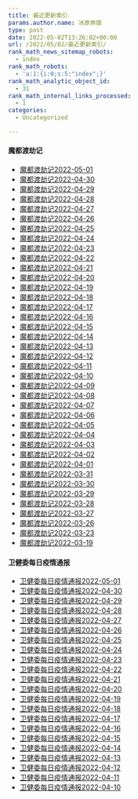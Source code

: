 ```yaml
---
title: 最近更新索引
params.author.name: 冰原奔狼
type: post
date: 2022-05-02T13:26:02+00:00
url: /2022/05/02/最近更新索引/
rank_math_news_sitemap_robots:
  - index
rank_math_robots:
  - 'a:1:{i:0;s:5:"index";}'
rank_math_analytic_object_id:
  - 31
rank_math_internal_links_processed:
  - 1
categories:
  - Uncategorized

---
```

#### 魔都渡劫记

  * [魔都渡劫记2022-05-01][1]
  * [魔都渡劫记2022-04-30][2]
  * [魔都渡劫记2022-04-29][3]
  * [魔都渡劫记2022-04-28][4]
  * [魔都渡劫记2022-04-27][5]
  * [魔都渡劫记2022-04-26][6]
  * [魔都渡劫记2022-04-25][7]
  * [魔都渡劫记2022-04-24][8]
  * [魔都渡劫记2022-04-23][9]
  * [魔都渡劫记2022-04-22][10]
  * [魔都渡劫记2022-04-21][11]
  * [魔都渡劫记2022-04-20][12]
  * [魔都渡劫记2022-04-19][13]
  * [魔都渡劫记2022-04-18][14]
  * [魔都渡劫记2022-04-17][15]
  * [魔都渡劫记2022-04-16][16]
  * [魔都渡劫记2022-04-15][17]
  * [魔都渡劫记2022-04-14][18]
  * [魔都渡劫记2022-04-13][19]
  * [魔都渡劫记2022-04-12][20]
  * [魔都渡劫记2022-04-11][21]
  * [魔都渡劫记2022-04-10][22]
  * [魔都渡劫记2022-04-09][23]
  * [魔都渡劫记2022-04-08][24]
  * [魔都渡劫记2022-04-07][25]
  * [魔都渡劫记2022-04-06][26]
  * [魔都渡劫记2022-04-05][27]
  * [魔都渡劫记2022-04-04][28]
  * [魔都渡劫记2022-04-03][29]
  * [魔都渡劫记2022-04-02][30]
  * [魔都渡劫记2022-04-01][31]
  * [魔都渡劫记2022-03-31][32]
  * [魔都渡劫记2022-03-30][33]
  * [魔都渡劫记2022-03-29][34]
  * [魔都渡劫记2022-03-28][35]
  * [魔都渡劫记2022-03-27][36]
  * [魔都渡劫记2022-03-26][37]
  * [魔都渡劫记2022-03-23][38]
  * [魔都渡劫记2022-03-19][39]

#### 卫健委每日疫情通报

  * [卫健委每日疫情通报2022-05-01][40]
  * [卫健委每日疫情通报2022-04-30][41]
  * [卫健委每日疫情通报2022-04-29][42]
  * [卫健委每日疫情通报2022-04-28][43]
  * [卫健委每日疫情通报2022-04-27][44]
  * [卫健委每日疫情通报2022-04-26][45]
  * [卫健委每日疫情通报2022-04-25][46]
  * [卫健委每日疫情通报2022-04-24][47]
  * [卫健委每日疫情通报2022-04-23][48]
  * [卫健委每日疫情通报2022-04-22][49]
  * [卫健委每日疫情通报2022-04-21][50]
  * [卫健委每日疫情通报2022-04-20][51]
  * [卫健委每日疫情通报2022-04-19][52]
  * [卫健委每日疫情通报2022-04-18][53]
  * [卫健委每日疫情通报2022-04-17][54]
  * [卫健委每日疫情通报2022-04-16][55]
  * [卫健委每日疫情通报2022-04-15][56]
  * [卫健委每日疫情通报2022-04-14][57]
  * [卫健委每日疫情通报2022-04-13][58]
  * [卫健委每日疫情通报2022-04-12][59]
  * [卫健委每日疫情通报2022-04-11][60]
  * [卫健委每日疫情通报2022-04-10][61]

 [1]: https://salty.vip/2022/05/01/%e9%ad%94%e9%83%bd%e6%b8%a1%e5%8a%ab%e8%ae%b02022-05-01/
 [2]: https://salty.vip/2022/05/02/%e9%ad%94%e9%83%bd%e6%b8%a1%e5%8a%ab%e8%ae%b02022-04-30/
 [3]: https://salty.vip/2022/04/29/%e9%ad%94%e9%83%bd%e6%b8%a1%e5%8a%ab%e8%ae%b02022-04-29/
 [4]: https://salty.vip/2022/04/28/%e9%ad%94%e9%83%bd%e6%b8%a1%e5%8a%ab%e8%ae%b02022-04-28/
 [5]: https://salty.vip/2022/05/02/%e9%ad%94%e9%83%bd%e6%b8%a1%e5%8a%ab%e8%ae%b02022-04-27/
 [6]: https://salty.vip/2022/05/02/%e9%ad%94%e9%83%bd%e6%b8%a1%e5%8a%ab%e8%ae%b02022-04-26/
 [7]: https://salty.vip/2022/05/02/%e9%ad%94%e9%83%bd%e6%b8%a1%e5%8a%ab%e8%ae%b02022-04-25/
 [8]: https://salty.vip/2022/05/02/%e9%ad%94%e9%83%bd%e6%b8%a1%e5%8a%ab%e8%ae%b02022-04-24/
 [9]: https://salty.vip/2022/05/02/%e9%ad%94%e9%83%bd%e6%b8%a1%e5%8a%ab%e8%ae%b02022-04-23/
 [10]: https://salty.vip/2022/05/02/%e9%ad%94%e9%83%bd%e6%b8%a1%e5%8a%ab%e8%ae%b02022-04-22/
 [11]: https://salty.vip/2022/05/02/%e9%ad%94%e9%83%bd%e6%b8%a1%e5%8a%ab%e8%ae%b02022-04-21/
 [12]: https://salty.vip/2022/05/02/%e9%ad%94%e9%83%bd%e6%b8%a1%e5%8a%ab%e8%ae%b02022-04-20/
 [13]: https://salty.vip/2022/05/02/%e9%ad%94%e9%83%bd%e6%b8%a1%e5%8a%ab%e8%ae%b02022-04-19/
 [14]: https://salty.vip/2022/05/02/%e9%ad%94%e9%83%bd%e6%b8%a1%e5%8a%ab%e8%ae%b02022-04-18/
 [15]: https://salty.vip/2022/05/02/%e9%ad%94%e9%83%bd%e6%b8%a1%e5%8a%ab%e8%ae%b02022-04-17/
 [16]: https://salty.vip/2022/05/02/%e9%ad%94%e9%83%bd%e6%b8%a1%e5%8a%ab%e8%ae%b02022-04-16/
 [17]: https://salty.vip/2022/05/02/%e9%ad%94%e9%83%bd%e6%b8%a1%e5%8a%ab%e8%ae%b02022-04-15/
 [18]: https://salty.vip/2022/05/02/%e9%ad%94%e9%83%bd%e6%b8%a1%e5%8a%ab%e8%ae%b02022-04-14/
 [19]: https://salty.vip/2022/05/02/%e9%ad%94%e9%83%bd%e6%b8%a1%e5%8a%ab%e8%ae%b02022-04-13/
 [20]: https://salty.vip/2022/05/02/%e9%ad%94%e9%83%bd%e6%b8%a1%e5%8a%ab%e8%ae%b02022-04-12/
 [21]: https://salty.vip/2022/05/02/%e9%ad%94%e9%83%bd%e6%b8%a1%e5%8a%ab%e8%ae%b02022-04-11/
 [22]: https://salty.vip/2022/05/02/%e9%ad%94%e9%83%bd%e6%b8%a1%e5%8a%ab%e8%ae%b02022-04-10/
 [23]: https://salty.vip/2022/05/02/%e9%ad%94%e9%83%bd%e6%b8%a1%e5%8a%ab%e8%ae%b02022-04-09/
 [24]: https://salty.vip/2022/05/02/%e9%ad%94%e9%83%bd%e6%b8%a1%e5%8a%ab%e8%ae%b02022-04-08/
 [25]: https://salty.vip/2022/05/02/%e9%ad%94%e9%83%bd%e6%b8%a1%e5%8a%ab%e8%ae%b02022-04-07/
 [26]: https://salty.vip/2022/05/02/%e9%ad%94%e9%83%bd%e6%b8%a1%e5%8a%ab%e8%ae%b02022-04-06/
 [27]: https://salty.vip/2022/05/02/%e9%ad%94%e9%83%bd%e6%b8%a1%e5%8a%ab%e8%ae%b02022-04-05/
 [28]: https://salty.vip/2022/05/02/%e9%ad%94%e9%83%bd%e6%b8%a1%e5%8a%ab%e8%ae%b02022-04-04/
 [29]: https://salty.vip/2022/05/02/%e9%ad%94%e9%83%bd%e6%b8%a1%e5%8a%ab%e8%ae%b02022-04-03/
 [30]: https://salty.vip/2022/04/30/%e9%ad%94%e9%83%bd%e6%b8%a1%e5%8a%ab%e8%ae%b02022-04-02/
 [31]: https://salty.vip/2022/04/30/%e9%ad%94%e9%83%bd%e6%b8%a1%e5%8a%ab%e8%ae%b02022-04-01/
 [32]: https://salty.vip/2022/04/30/%e9%ad%94%e9%83%bd%e6%b8%a1%e5%8a%ab%e8%ae%b02022-03-31/
 [33]: https://salty.vip/2022/04/30/%e9%ad%94%e9%83%bd%e6%b8%a1%e5%8a%ab%e8%ae%b02022-03-30/
 [34]: https://salty.vip/2022/04/30/%e9%ad%94%e9%83%bd%e6%b8%a1%e5%8a%ab%e8%ae%b02022-03-29/
 [35]: https://salty.vip/2022/04/30/%e9%ad%94%e9%83%bd%e6%b8%a1%e5%8a%ab%e8%ae%b02022-03-28/
 [36]: https://salty.vip/2022/04/30/%e9%ad%94%e9%83%bd%e6%b8%a1%e5%8a%ab%e8%ae%b02022-03-27/
 [37]: https://salty.vip/2022/04/30/%e9%ad%94%e9%83%bd%e6%b8%a1%e5%8a%ab%e8%ae%b02022-03-26/
 [38]: https://salty.vip/2022/04/30/%e9%ad%94%e9%83%bd%e6%b8%a1%e5%8a%ab%e8%ae%b02022-03-23/
 [39]: https://salty.vip/2022/04/30/%e9%ad%94%e9%83%bd%e6%b8%a1%e5%8a%ab%e8%ae%b02022-03-19/
 [40]: https://salty.vip/2022/05/02/卫健委每日疫情通报2022-05-01/
 [41]: https://salty.vip/2022/05/02/卫健委每日疫情通报2022-04-30/
 [42]: https://salty.vip/2022/05/02/卫健委每日疫情通报2022-04-29/
 [43]: https://salty.vip/2022/05/02/卫健委每日疫情通报2022-04-28/
 [44]: https://salty.vip/2022/05/02/卫健委每日疫情通报2022-04-27/
 [45]: https://salty.vip/2022/05/02/卫健委每日疫情通报2022-04-26/
 [46]: https://salty.vip/2022/05/02/卫健委每日疫情通报2022-04-25/
 [47]: https://salty.vip/2022/05/02/卫健委每日疫情通报2022-04-24/
 [48]: https://salty.vip/2022/05/02/卫健委每日疫情通报2022-04-23/
 [49]: https://salty.vip/2022/05/02/卫健委每日疫情通报2022-04-22/
 [50]: https://salty.vip/2022/05/02/卫健委每日疫情通报2022-04-21/
 [51]: https://salty.vip/2022/05/02/卫健委每日疫情通报2022-04-20/
 [52]: https://salty.vip/2022/05/02/卫健委每日疫情通报2022-04-19/
 [53]: https://salty.vip/2022/05/02/卫健委每日疫情通报2022-04-18/
 [54]: https://salty.vip/2022/05/02/卫健委每日疫情通报2022-04-17/
 [55]: https://salty.vip/2022/05/02/卫健委每日疫情通报2022-04-16/
 [56]: https://salty.vip/2022/05/02/卫健委每日疫情通报2022-04-15/
 [57]: https://salty.vip/2022/05/02/卫健委每日疫情通报2022-04-14/
 [58]: https://salty.vip/2022/05/02/卫健委每日疫情通报2022-04-13/
 [59]: https://salty.vip/2022/05/02/卫健委每日疫情通报2022-04-12/
 [60]: https://salty.vip/2022/05/02/卫健委每日疫情通报2022-04-11/
 [61]: https://salty.vip/2022/05/02/卫健委每日疫情通报2022-04-10/
